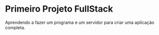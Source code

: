 # Primeiro Projeto FullStack
 Aprendendo a fazer um programa e um servidor para criar uma aplicação completa.
